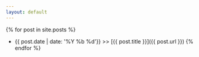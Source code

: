 ```yaml
---
layout: default
---
```


{% for post in site.posts %}
  * {{ post.date | date: '%Y %b %d'}} >> [{{ post.title }}]({{ post.url }})
{% endfor %}